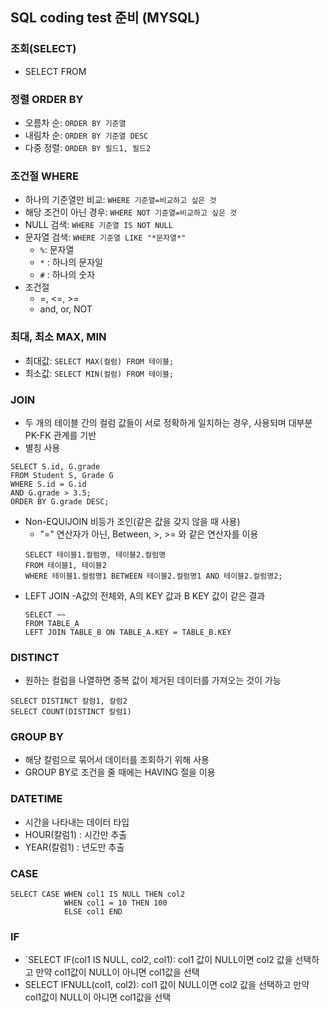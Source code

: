 ## SQL coding test 준비 (MYSQL)

### 조회(SELECT)
- SELECT FROM

### 정렬 ORDER BY
- 오름차 순: `ORDER BY 기준열`
- 내림차 순: `ORDER BY 기준열 DESC`
- 다중 정렬: `ORDER BY 필드1, 필드2`

### 조건절 WHERE
- 하나의 기준열만 비교: `WHERE 기준열=비교하고 싶은 것`
- 해당 조건이 아닌 경우: `WHERE NOT 기준열=비교하고 싶은 것`
- NULL 검색: `WHERE 기준열 IS NOT NULL`
- 문자열 검색: `WHERE 기준열 LIKE "*문자열*"`
    - `%`: 문자열
    - `*` : 하나의 문자일
    - `#` : 하나의 숫자
- 조건절
    - =, <=, >=
    - and, or, NOT

### 최대, 최소 MAX, MIN
- 최대값: `SELECT MAX(컬럼) FROM 테이블;`
- 최소값: `SELECT MIN(컬럼) FROM 테이블;`

### JOIN
- 두 개의 테이블 간의 컬럼 값들이 서로 정확하게 일치하는 경우, 사용되며 대부분 PK-FK 관계를 기반
- 별칭 사용
```
SELECT S.id, G.grade
FROM Student S, Grade G         
WHERE S.id = G.id
AND G.grade > 3.5;
ORDER BY G.grade DESC;
```
- Non-EQUIJOIN 비등가 조인(같은 값을 갖지 않을 때 사용)
    - "=" 연산자가 아닌, Between, >, >= 와 같은 연산자를 이용
    ```
    SELECT 테이블1.컬럼명, 테이블2.컬럼명
    FROM 테이블1, 테이블2
    WHERE 테이블1.컬럼명1 BETWEEN 테이블2.컬럼명1 AND 테이블2.컬럼명2;
    ```
- LEFT JOIN
    -A값의 전체와, A의 KEY 값과 B KEY 값이 같은 결과
    ```
    SELECT ~~
    FROM TABLE_A
    LEFT JOIN TABLE_B ON TABLE_A.KEY = TABLE_B.KEY
    ```

### DISTINCT
- 원하는 컬럼을 나열하면 중복 값이 제거된 데이터를 가져오는 것이 가능
```
SELECT DISTINCT 칼럼1, 칼럼2
SELECT COUNT(DISTINCT 칼럼1)
```

### GROUP BY
- 해당 칼럼으로 묶어서 데이터를 조회하기 위해 사용
- GROUP BY로 조건을 줄 때에는 HAVING 절을 이용

### DATETIME
- 시간을 나타내는 데이터 타입
- HOUR(칼럼1) : 시간만 추출
- YEAR(칼럼1) : 년도만 추출

### CASE
```
SELECT CASE WHEN col1 IS NULL THEN col2 
            WHEN col1 = 10 THEN 100 
            ELSE col1 END
```

### IF
- `SELECT IF(col1 IS NULL, col2, col1): col1 값이 NULL이면 col2 값을 선택하고 만약 col1값이 NULL이 아니면 col1값을 선택
- SELECT IFNULL(col1, col2): col1 값이 NULL이면 col2 값을 선택하고 만약 col1값이 NULL이 아니면 col1값을 선택
